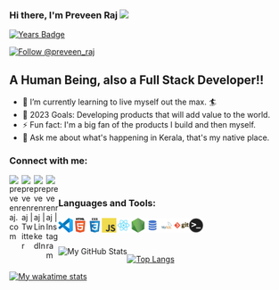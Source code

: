### Hi there, I'm Preveen Raj <img src="https://media.giphy.com/media/hvRJCLFzcasrR4ia7z/giphy.gif" width="20px">
[![Years Badge](https://badges.pufler.dev/years/preveenraj)](https://badges.pufler.dev)

 <a href="https://twitter.com/intent/follow?screen_name=preveen_raj">
    <img src="https://img.shields.io/twitter/follow/preveen_raj.svg?label=Follow%20@preveen_raj" alt="Follow @preveen_raj" />
 </a>
  
## A Human Being, also a Full Stack Developer!!  

- 🌱 I’m currently learning to live myself out the max. 🏄
- 🥅 2023 Goals: Developing products that will add value to the world.
- ⚡ Fun fact: I'm a big fan of the products I build and then myself.
- 💬 Ask me about what's happening in Kerala, that's my native place.

### Connect with me:

[<img align="left" alt="preveenraj.com" width="22px" src="https://img.icons8.com/cotton/2x/domain.png" />][website]
[<img align="left" alt="preveenraj | Twitter" width="22px" src="https://img.icons8.com/fluent/2x/twitter.png" />][twitter]
[<img align="left" alt="preveenraj | LinkedIn" width="22px" src="https://img.icons8.com/color/2x/linkedin.png" />][linkedin]
[<img align="left" alt="preveenraj | Instagram" width="22px" src="https://img.icons8.com/fluent/2x/instagram-new.png" />][instagram]

<br />

### Languages and Tools:

<img align="left" alt="Visual Studio Code" width="26px" src="https://raw.githubusercontent.com/github/explore/80688e429a7d4ef2fca1e82350fe8e3517d3494d/topics/visual-studio-code/visual-studio-code.png" />
<img align="left" alt="HTML5" width="26px" src="https://raw.githubusercontent.com/github/explore/80688e429a7d4ef2fca1e82350fe8e3517d3494d/topics/html/html.png" />
<img align="left" alt="CSS3" width="26px" src="https://raw.githubusercontent.com/github/explore/80688e429a7d4ef2fca1e82350fe8e3517d3494d/topics/css/css.png" />

<img align="left" alt="JavaScript" width="26px" src="https://raw.githubusercontent.com/github/explore/80688e429a7d4ef2fca1e82350fe8e3517d3494d/topics/javascript/javascript.png" />
<img align="left" alt="React" width="26px" src="https://raw.githubusercontent.com/github/explore/80688e429a7d4ef2fca1e82350fe8e3517d3494d/topics/react/react.png" />
<!-- <img align="left" alt="Gatsby" width="26px" src="https://raw.githubusercontent.com/github/explore/e94815998e4e0713912fed477a1f346ec04c3da2/topics/gatsby/gatsby.png" /> -->
<!-- <img align="left" alt="GraphQL" width="26px" src="https://raw.githubusercontent.com/github/explore/80688e429a7d4ef2fca1e82350fe8e3517d3494d/topics/graphql/graphql.png" /> -->
<img align="left" alt="Node.js" width="26px" src="https://raw.githubusercontent.com/github/explore/80688e429a7d4ef2fca1e82350fe8e3517d3494d/topics/nodejs/nodejs.png" />
<!-- <img align="left" alt="Deno" width="26px" src="https://raw.githubusercontent.com/github/explore/361e2821e2dea67711cde99c9c40ed357061cf27/topics/deno/deno.png" /> -->
<img align="left" alt="SQL" width="26px" src="https://raw.githubusercontent.com/github/explore/80688e429a7d4ef2fca1e82350fe8e3517d3494d/topics/sql/sql.png" />
<img align="left" alt="MySQL" width="26px" src="https://raw.githubusercontent.com/github/explore/80688e429a7d4ef2fca1e82350fe8e3517d3494d/topics/mysql/mysql.png" />
<img align="left" alt="Git" width="26px" src="https://raw.githubusercontent.com/github/explore/80688e429a7d4ef2fca1e82350fe8e3517d3494d/topics/git/git.png" />
<!-- <img align="left" alt="GitHub" width="26px" src="https://raw.githubusercontent.com/github/explore/78df643247d429f6cc873026c0622819ad797942/topics/github/github.png" /> -->
<img align="left" alt="Terminal" width="26px" src="https://raw.githubusercontent.com/github/explore/80688e429a7d4ef2fca1e82350fe8e3517d3494d/topics/terminal/terminal.png" />

<br />
<br />
<br />
<!-- <details> -->
  <!-- <summary>:zap: GitHub Stats</summary> -->
  <img align="left" alt="My GitHub Stats" src="https://github-readme-stats.preveenraj.vercel.app/api?username=preveenraj&show_icons=true&bg_color=00000000&hide_border=true&count_private=true&text_color=3498db" />
<!-- </details> -->

[![Top Langs](https://github-readme-stats.preveenraj.vercel.app/api/top-langs/?username=preveenraj&langs_count=10&layout=compact&hide_border=true&bg_color=00000000&text_color=3498db)](https://github.com/preveenraj/github-readme-stats)

[![My wakatime stats](https://github-readme-stats.preveenraj.vercel.app/api/wakatime?username=preveenraj&hide_border=true&bg_color=00000000&text_color=3498db)](https://github.com/preveenraj/github-readme-stats)

[website]: https://preveenraj.com
[twitter]: https://twitter.com/preveen_raj
[instagram]: https://instagram.com/preveen.raj
[linkedin]: https://linkedin.com/in/preveenraj
